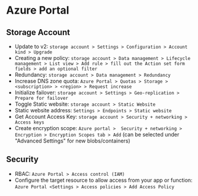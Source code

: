 # Azure Portal

## Storage Account

- Update to v2: `storage account > Settings > Configuration > Account kind > Upgrade`
- Creating a new policy: `storage account > Data management > Lifecycle management > List view > Add rule > fill out the Action set form fields > add an optional filter`
- Redundancy: `storage account > Data management > Redundancy`
- Increase DNS zone quota: `Azure Portal > Quotas > Storage > <subscription> > <region> > Request increase`
- Initialize failover: `storage account > Settings > Geo-replication > Prepare for failover`
- Toggle Static website: `storage account > Static Website`
- Static website address: `Settings > Endpoints > Static website`
- Get Account Access Key: `storage account > Security + networking > Access keys`
- Create encryption scope: `Azure portal >  Security + networking > Encryption > Encryption Scopes tab > Add` (can be selected under "Advanced Settings" for new blobs/containers)

## Security

- RBAC: `Azure Portal > Access control (IAM)`
- Configure the target resource to allow access from your app or function: `Azure Portal <Settings > Access policies > Add Access Policy`
